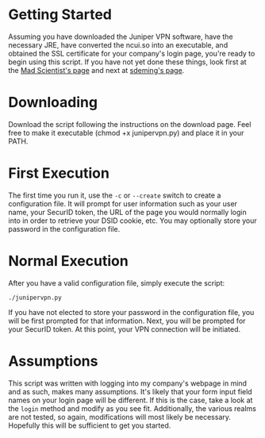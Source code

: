 # Getting Started #

Assuming you have downloaded the Juniper VPN software, have the necessary JRE, have converted the ncui.so into an executable, and obtained the SSL certificate for your company's login page, you're ready to begin using this script.  If you have not yet done these things, look first at the [Mad Scientist's page](http://mad-scientist.us/juniper.html) and next at [sdeming's page](http://makefile.com/.plan/2009/10/27/juniper-vpn-64-bit-linux-an-unsolved-mystery).


# Downloading #

Download the script following the instructions on the download page.  Feel free to make it executable (chmod +x junipervpn.py) and place it in your PATH.

# First Execution #

The first time you run it, use the `-c` or `--create` switch to create a configuration file.  It will prompt for user information such as your user name, your SecurID token, the URL of the page you would normally login into in order to retrieve your DSID cookie, etc.  You may optionally store your password in the configuration file.

# Normal Execution #

After you have a valid configuration file, simply execute the script:
```
./junipervpn.py
```

If you have not elected to store your password in the configuration file, you will be first prompted for that information.  Next, you will be prompted for your SecurID token.  At this point, your VPN connection will be initiated.

# Assumptions #

This script was written with logging into my company's webpage in mind and as such, makes many assumptions.  It's likely that your form input field names on your login page will be different.  If this is the case, take a look at the `login` method and modify as you see fit.  Additionally, the various realms are not tested, so again, modifications will most likely be necessary.  Hopefully this will be sufficient to get you started.